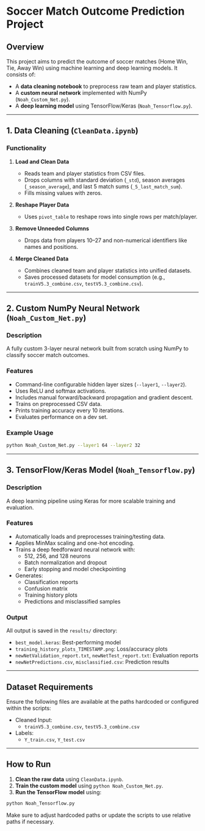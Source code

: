 # Soccer Match Outcome Prediction Project

## Overview

This project aims to predict the outcome of soccer matches (Home Win, Tie, Away Win) using machine learning and deep learning models. It consists of:

- A **data cleaning notebook** to preprocess raw team and player statistics.
- A **custom neural network** implemented with NumPy (`Noah_Custom_Net.py`).
- A **deep learning model** using TensorFlow/Keras (`Noah_Tensorflow.py`).

---

## 1. Data Cleaning (`CleanData.ipynb`)

### Functionality

1. **Load and Clean Data**
   - Reads team and player statistics from CSV files.
   - Drops columns with standard deviation (`_std`), season averages (`_season_average`), and last 5 match sums (`_5_last_match_sum`).
   - Fills missing values with zeros.

2. **Reshape Player Data**
   - Uses `pivot_table` to reshape rows into single rows per match/player.

3. **Remove Unneeded Columns**
   - Drops data from players 10–27 and non-numerical identifiers like names and positions.

4. **Merge Cleaned Data**
   - Combines cleaned team and player statistics into unified datasets.
   - Saves processed datasets for model consumption (e.g., `trainV5.3_combine.csv`, `testV5.3_combine.csv`).

---

## 2. Custom NumPy Neural Network (`Noah_Custom_Net.py`)

### Description

A fully custom 3-layer neural network built from scratch using NumPy to classify soccer match outcomes.

### Features

- Command-line configurable hidden layer sizes (`--layer1`, `--layer2`).
- Uses ReLU and softmax activations.
- Includes manual forward/backward propagation and gradient descent.
- Trains on preprocessed CSV data.
- Prints training accuracy every 10 iterations.
- Evaluates performance on a dev set.

### Example Usage

```bash
python Noah_Custom_Net.py --layer1 64 --layer2 32
```

---

## 3. TensorFlow/Keras Model (`Noah_Tensorflow.py`)

### Description

A deep learning pipeline using Keras for more scalable training and evaluation.

### Features

- Automatically loads and preprocesses training/testing data.
- Applies MinMax scaling and one-hot encoding.
- Trains a deep feedforward neural network with:
  - 512, 256, and 128 neurons
  - Batch normalization and dropout
  - Early stopping and model checkpointing
- Generates:
  - Classification reports
  - Confusion matrix
  - Training history plots
  - Predictions and misclassified samples

### Output

All output is saved in the `results/` directory:

- `best_model.keras`: Best-performing model
- `training_history_plots_TIMESTAMP.png`: Loss/accuracy plots
- `newNetValidation_report.txt`, `newNetTest_report.txt`: Evaluation reports
- `newNetPredictions.csv`, `misclassified.csv`: Prediction results

---

## Dataset Requirements

Ensure the following files are available at the paths hardcoded or configured within the scripts:

- Cleaned Input:
  - `trainV5.3_combine.csv`, `testV5.3_combine.csv`
- Labels:
  - `Y_train.csv`, `Y_test.csv`

---

## How to Run

1. **Clean the raw data** using `CleanData.ipynb`.
2. **Train the custom model** using `python Noah_Custom_Net.py`.
3. **Run the TensorFlow model** using:

```bash
python Noah_Tensorflow.py
```

Make sure to adjust hardcoded paths or update the scripts to use relative paths if necessary.
